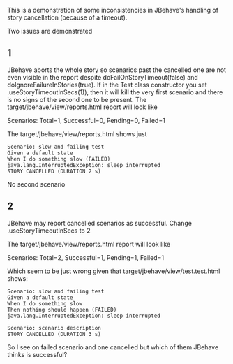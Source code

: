 This is a demonstration of some inconsistencies in JBehave's handling of story cancellation (because of a timeout).

Two issues are demonstrated

## 1

JBehave aborts the whole story so scenarios past the cancelled one are not even visible in the report despite doFailOnStoryTimeout(false) and doIgnoreFailureInStories(true).
If in the Test class constructor you set .useStoryTimeoutInSecs(1)), then it will kill the very first scenario and there is no signs of the second one to be present.
The target/jbehave/view/reports.html report will look like

Scenarios: Total=1, Successful=0, Pending=0, Failed=1

The target/jbehave/view/reports.html shows just

```
Scenario: slow and failing test
Given a default state
When I do something slow (FAILED)
java.lang.InterruptedException: sleep interrupted
STORY CANCELLED (DURATION 2 s)
```

No second scenario

## 2
JBehave may report cancelled scenarios as successful. Change .useStoryTimeoutInSecs to 2

The target/jbehave/view/reports.html report will look like

Scenarios: Total=2, Successful=1, Pending=1, Failed=1

Which seem to be just wrong given that target/jbehave/view/test.test.html shows:
```
Scenario: slow and failing test
Given a default state
When I do something slow
Then nothing should happen (FAILED)
java.lang.InterruptedException: sleep interrupted

Scenario: scenario description
STORY CANCELLED (DURATION 3 s)
```

So I see on failed scenario and one cancelled but which of them JBehave thinks is successful?
